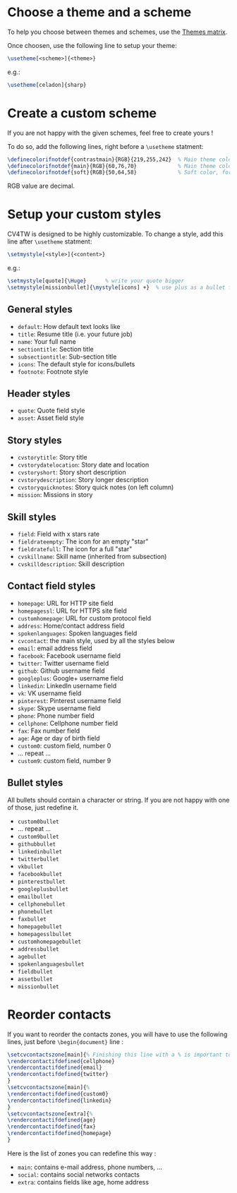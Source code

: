 Choose a theme and a scheme
===========================

To help you choose between themes and schemes, use the [Themes matrix](http://cv4tw.6kt.eu/themes-matrix.html).

Once choosen, use the following line to setup your theme:
```tex
\usetheme[<scheme>]{<theme>}
```
e.g.:
```tex
\usetheme[celadon]{sharp}
```


Create a custom scheme
======================
If you are not happy with the given schemes, feel free to create yours !

To do so, add the following lines, right before a `\usetheme` statment:
```tex
\definecolorifnotdef{contrastmain}{RGB}{219,255,242}  % Main theme color in contrast mode
\definecolorifnotdef{main}{RGB}{60,76,70}             % Main theme color
\definecolorifnotdef{soft}{RGB}{50,64,58}             % Soft color, for title
```

RGB value are decimal.


Setup your custom styles
========================

CV4TW is designed to be highly customizable. To change a style, add this line after `\usetheme` statment:
```tex
\setmystyle[<style>]{<content>}
```
e.g.:
```tex
\setmystyle[quote]{\Huge}      % write your quote bigger
\setmystyle[missionbullet]{\mystyle[icons] +}  % use plus as a bullet for missions
```


General styles
-----------
 * `default`: How default text looks like
 * `title`: Resume title (i.e. your future job)
 * `name`: Your full name
 * `sectiontitle`: Section title
 * `subsectiontitle`: Sub-section title
 * `icons`: The default style for icons/bullets
 * `footnote`: Footnote style

Header styles
-------------
 * `quote`: Quote field style
 * `asset`: Asset field style


Story styles
------------
 * `cvstorytitle`: Story title
 * `cvstorydatelocation`: Story date and location
 * `cvstoryshort`: Story short description
 * `cvstorydescription`: Story longer description
 * `cvstoryquicknotes`: Story quick notes (on left column)
 * `mission`: Missions in story

Skill styles
------------
 * `field`: Field with x stars rate
 * `fieldrateempty`: The icon for an empty "star"
 * `fieldratefull`: The icon for a full "star"
 * `cvskillname`: Skill name (inherited from subsection)
 * `cvskilldescription`: Skill description



Contact field styles
--------------------
 * `homepage`: URL for HTTP site field
 * `homepagessl`: URL for HTTPS site field
 * `customhomepage`: URL for custom protocol field
 * `address`: Home/contact address field
 * `spokenlanguages`: Spoken languages field
 * `cvcontact`: the main style, used by all the styles below
 * `email`: email address field
 * `facebook`: Facebook username field
 * `twitter`: Twitter username field
 * `github`: Github username field
 * `googleplus`: Google+ username field
 * `linkedin`: LinkedIn username field
 * `vk`: VK username field 
 * `pinterest`: Pinterest username field
 * `skype`: Skype username field
 * `phone`: Phone number field
 * `cellphone`: Cellphone number field
 * `fax`: Fax number field
 * `age`: Age or day of birth field
 * `custom0`: custom field, number 0
 * ... repeat ...
 * `custom9`: custom field, number 9
 

Bullet styles
-------------
All bullets should contain a character or string. If you are not happy with one of those, just redefine it.
 * `custom0bullet`
 * ... repeat ...
 * `custom9bullet`
 * `githubbullet`
 * `linkedinbullet`
 * `twitterbullet`
 * `vkbullet`
 * `facebookbullet`
 * `pinterestbullet`
 * `googleplusbullet`
 * `emailbullet`
 * `cellphonebullet`
 * `phonebullet`
 * `faxbullet`
 * `homepagebullet`
 * `homepagesslbullet`
 * `customhomepagebullet`
 * `addressbullet`
 * `agebullet`
 * `spokenlanguagesbullet`
 * `fieldbullet`
 * `assetbullet`
 * `missionbullet`

Reorder contacts
================

If you want to reorder the contacts zones, you will have to use the following lines, just before `\begin{document}` line :

```tex
\setcvcontactszone[main]{% Finishing this line with a % is important to avoid a bad align of icons
\rendercontactifdefined{cellphone}
\rendercontactifdefined{email}
\rendercontactifdefined{twitter}
}
\setcvcontactszone[main]{%
\rendercontactifdefined{custom0}
\rendercontactifdefined{linkedin}
}
\setcvcontactszone[extra]{%
\rendercontactifdefined{age}
\rendercontactifdefined{fax}
\rendercontactifdefined{homepage}
}
```

Here is the list of zones you can redefine this way :
 * `main`: contains e-mail address, phone numbers, ...
 * `social`: contains social networks contacts
 * `extra`: contains fields like age, home address

